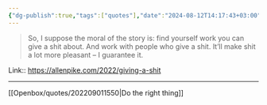 ```yaml
---
{"dg-publish":true,"tags":["quotes"],"date":"2024-08-12T14:17:43+03:00","title":"work with people who give a shit","modified_at":"2024-08-12T14:18:05+03:00","aliases":"work with people who give a shit","dg-path":"/quotes/202408121417.md","permalink":"/quotes/202408121417/","dgPassFrontmatter":true}
---
```



> So, I suppose the moral of the story is: find yourself work you can give a shit about. And work with people who give a shit. It’ll make shit a lot more pleasant – I guarantee it.

Link:: https://allenpike.com/2022/giving-a-shit

---

[[Openbox/quotes/202209011550\|Do the right thing]]
